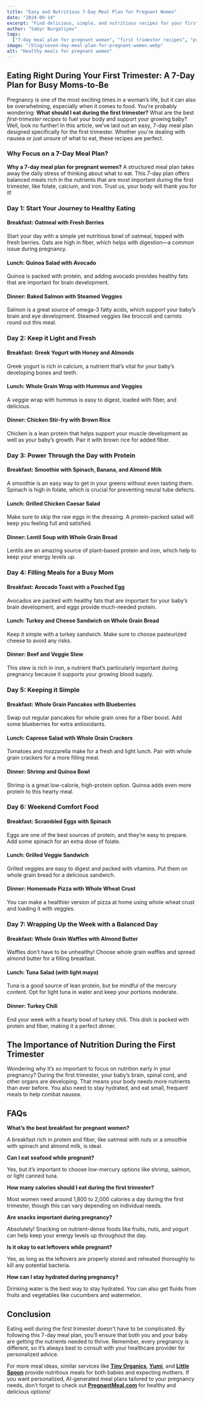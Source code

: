 ```yaml
---
title: "Easy and Nutritious 7-Day Meal Plan for Pregnant Women"
date: "2024-09-14"
excerpt: "Find delicious, simple, and nutritious recipes for your first trimester. This 7-day meal plan is perfect for busy moms-to-be."
author: "Sabyr Nurgaliyev"
tags:
  ["7-day meal plan for pregnant woman", "first trimester recipes", "pregnancy recipes first trimester"]
image: "/blog/seven-day-meal-plan-for-pregnant-women.webp"
alt: "Healthy meals for pregnant women"
---
```


## Eating Right During Your First Trimester: A 7-Day Plan for Busy Moms-to-Be

Pregnancy is one of the most exciting times in a woman’s life, but it can also be overwhelming, especially when it comes to food. You’re probably wondering: **What should I eat during the first trimester?** What are the best *first-trimester recipes* to fuel your body and support your growing baby? Well, look no further! In this article, we’ve laid out an easy, 7-day meal plan designed specifically for the first trimester. Whether you're dealing with nausea or just unsure of what to eat, these recipes are perfect.

### Why Focus on a 7-Day Meal Plan?

**Why a 7-day meal plan for pregnant women?** A structured meal plan takes away the daily stress of thinking about what to eat. This 7-day plan offers balanced meals rich in the nutrients that are most important during the first trimester, like folate, calcium, and iron. Trust us, your body will thank you for it!

### Day 1: Start Your Journey to Healthy Eating

#### Breakfast: Oatmeal with Fresh Berries
Start your day with a simple yet nutritious bowl of oatmeal, topped with fresh berries. Oats are high in fiber, which helps with digestion—a common issue during pregnancy.

#### Lunch: Quinoa Salad with Avocado
Quinoa is packed with protein, and adding avocado provides healthy fats that are important for brain development.

#### Dinner: Baked Salmon with Steamed Veggies
Salmon is a great source of omega-3 fatty acids, which support your baby’s brain and eye development. Steamed veggies like broccoli and carrots round out this meal.

### Day 2: Keep it Light and Fresh

#### Breakfast: Greek Yogurt with Honey and Almonds
Greek yogurt is rich in calcium, a nutrient that’s vital for your baby’s developing bones and teeth.

#### Lunch: Whole Grain Wrap with Hummus and Veggies
A veggie wrap with hummus is easy to digest, loaded with fiber, and delicious.

#### Dinner: Chicken Stir-fry with Brown Rice
Chicken is a lean protein that helps support your muscle development as well as your baby’s growth. Pair it with brown rice for added fiber.

### Day 3: Power Through the Day with Protein

#### Breakfast: Smoothie with Spinach, Banana, and Almond Milk
A smoothie is an easy way to get in your greens without even tasting them. Spinach is high in folate, which is crucial for preventing neural tube defects.

#### Lunch: Grilled Chicken Caesar Salad
Make sure to skip the raw eggs in the dressing. A protein-packed salad will keep you feeling full and satisfied.

#### Dinner: Lentil Soup with Whole Grain Bread
Lentils are an amazing source of plant-based protein and iron, which help to keep your energy levels up.

### Day 4: Filling Meals for a Busy Mom

#### Breakfast: Avocado Toast with a Poached Egg
Avocados are packed with healthy fats that are important for your baby’s brain development, and eggs provide much-needed protein.

#### Lunch: Turkey and Cheese Sandwich on Whole Grain Bread
Keep it simple with a turkey sandwich. Make sure to choose pasteurized cheese to avoid any risks.

#### Dinner: Beef and Veggie Stew
This stew is rich in iron, a nutrient that’s particularly important during pregnancy because it supports your growing blood supply.

### Day 5: Keeping it Simple

#### Breakfast: Whole Grain Pancakes with Blueberries
Swap out regular pancakes for whole grain ones for a fiber boost. Add some blueberries for extra antioxidants.

#### Lunch: Caprese Salad with Whole Grain Crackers
Tomatoes and mozzarella make for a fresh and light lunch. Pair with whole grain crackers for a more filling meal.

#### Dinner: Shrimp and Quinoa Bowl
Shrimp is a great low-calorie, high-protein option. Quinoa adds even more protein to this hearty meal.

### Day 6: Weekend Comfort Food

#### Breakfast: Scrambled Eggs with Spinach
Eggs are one of the best sources of protein, and they’re easy to prepare. Add some spinach for an extra dose of folate.

#### Lunch: Grilled Veggie Sandwich
Grilled veggies are easy to digest and packed with vitamins. Put them on whole grain bread for a delicious sandwich.

#### Dinner: Homemade Pizza with Whole Wheat Crust
You can make a healthier version of pizza at home using whole wheat crust and loading it with veggies.

### Day 7: Wrapping Up the Week with a Balanced Day

#### Breakfast: Whole Grain Waffles with Almond Butter
Waffles don’t have to be unhealthy! Choose whole grain waffles and spread almond butter for a filling breakfast.

#### Lunch: Tuna Salad (with light mayo)
Tuna is a good source of lean protein, but be mindful of the mercury content. Opt for light tuna in water and keep your portions moderate.

#### Dinner: Turkey Chili
End your week with a hearty bowl of turkey chili. This dish is packed with protein and fiber, making it a perfect dinner.

## The Importance of Nutrition During the First Trimester

Wondering why it’s so important to focus on nutrition early in your pregnancy? During the first trimester, your baby’s brain, spinal cord, and other organs are developing. That means your body needs more nutrients than ever before. You also need to stay hydrated, and eat small, frequent meals to help combat nausea.

## FAQs

**What’s the best breakfast for pregnant women?**

A breakfast rich in protein and fiber, like oatmeal with nuts or a smoothie with spinach and almond milk, is ideal.

**Can I eat seafood while pregnant?**

Yes, but it’s important to choose low-mercury options like shrimp, salmon, or light canned tuna.

**How many calories should I eat during the first trimester?**

Most women need around 1,800 to 2,000 calories a day during the first trimester, though this can vary depending on individual needs.

**Are snacks important during pregnancy?**

Absolutely! Snacking on nutrient-dense foods like fruits, nuts, and yogurt can help keep your energy levels up throughout the day.

**Is it okay to eat leftovers while pregnant?**

Yes, as long as the leftovers are properly stored and reheated thoroughly to kill any potential bacteria.

**How can I stay hydrated during pregnancy?**

Drinking water is the best way to stay hydrated. You can also get fluids from fruits and vegetables like cucumbers and watermelon.

## Conclusion

Eating well during the first trimester doesn't have to be complicated. By following this 7-day meal plan, you’ll ensure that both you and your baby are getting the nutrients needed to thrive. Remember, every pregnancy is different, so it’s always best to consult with your healthcare provider for personalized advice.

For more meal ideas, similar services like **[Tiny Organics](https://tinyorganics.com)**, **[Yumi](https://helloyumi.com)**, and **[Little Spoon](https://littlespoon.com)** provide nutritious meals for both babies and expecting mothers. If you want personalized, AI-generated meal plans tailored to your pregnancy needs, don’t forget to check out **[PregnantMeal.com](https://pregnantmeal.com)** for healthy and delicious options!

